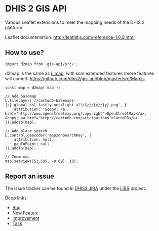 # DHIS 2 GIS API
Various Leaflet extensions to meet the mapping needs of the DHIS 2 platform. 

Leaflet documentation:
http://leafletjs.com/reference-1.0.0.html

## How to use? 

```
import d2map from 'gis-api/src/';
```

d2map is the same as [L.map](http://leafletjs.com/reference.html#map-class), with som extended features (more features will come!):
https://github.com/dhis2/gis-api/blob/master/src/Map.js

```
const map = d2map('map');

// Add basemap
L.tileLayer('//cartodb-basemaps-{s}.global.ssl.fastly.net/light_all/{z}/{x}/{y}.png', {
    attribution: '&copy; <a href="http://www.openstreetmap.org/copyright">OpenStreetMap</a>, &copy; <a href="http://cartodb.com/attributions">CartoDB</a>'
}).addTo(map);

// Add place search
L.control.geocoder('mapzenSearchKey', {
    attribution: null,
    panToPoint: null
}).addTo(map);

// Zoom map
map.setView([51.505, -0.09], 13);
```

## Report an issue

The issue tracker can be found in [DHIS2 JIRA](https://jira.dhis2.org)
under the [LIBS](https://jira.dhis2.org/projects/LIBS) project.

Deep links:

-   [Bug](https://jira.dhis2.org/secure/CreateIssueDetails!init.jspa?pid=10700&issuetype=10006&components=11014)
-   [New Feature](https://jira.dhis2.org/secure/CreateIssueDetails!init.jspa?pid=10700&issuetype=10005&components=11014)
-   [Improvement](https://jira.dhis2.org/secure/CreateIssueDetails!init.jspa?pid=10700&issuetype=10002&components=11014)
-   [Task](https://jira.dhis2.org/secure/CreateIssueDetails!init.jspa?pid=10700&issuetype=10003&components=11014)
